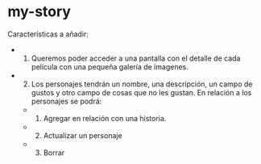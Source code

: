 # my-story

Características a añadir:

- 1. Queremos poder acceder a una pantalla con el detalle de cada película con una pequeña galería de imagenes.
- 2. Los personajes tendrán un nombre, una descripción, un campo de gustos y otro campo de cosas que no les gustan. En relación a los personajes se podrá:
  - 1. Agregar en relación con una historia.
  - 2. Actualizar un personaje
  - 3. Borrar
